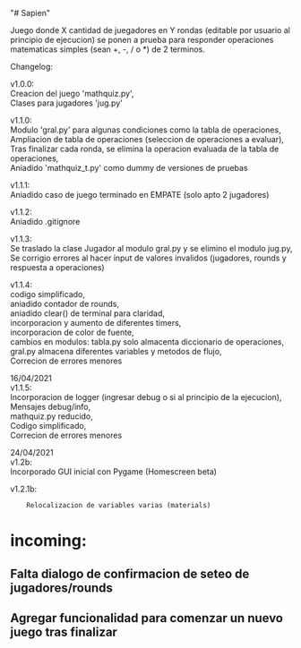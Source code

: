 "# Sapien" 

Juego donde X cantidad de juegadores en Y rondas (editable por usuario al principio de ejecucion) se ponen a prueba para responder operaciones matematicas simples (sean +, -, / o *) de 2 terminos. 


Changelog:

v1.0.0:  
        Creacion del juego 'mathquiz.py',  
        Clases para jugadores 'jug.py'  
          


v1.1.0:  
        Modulo 'gral.py' para algunas condiciones como la tabla de operaciones,  
        Ampliacion de tabla de operaciones (seleccion de operaciones a evaluar),  
        Tras finalizar cada ronda, se elimina la operacion evaluada de la tabla de operaciones,  
        Aniadido 'mathquiz_t.py' como dummy de versiones de pruebas  

  

v1.1.1:  
Aniadido caso de juego terminado en EMPATE (solo apto 2 jugadores)  

  
  
v1.1.2:  
Aniadido .gitignore  
  


v1.1.3:  
Se traslado la clase Jugador al modulo gral.py y se elimino el modulo jug.py,   
Se corrigio errores al hacer input de valores invalidos (jugadores, rounds y respuesta a operaciones)  
          


v1.1.4:  
        codigo simplificado,  
        aniadido contador de rounds,  
        aniadido clear() de terminal para claridad,  
        incorporacion y aumento de diferentes timers,  
        incorporacion de color de fuente,  
        cambios en modulos: tabla.py solo almacenta diccionario de operaciones, gral.py almacena diferentes variables y metodos de flujo,  
        Correcion de errores menores  
          



16/04/2021  
v1.1.5:   
        Incorporacion de logger (ingresar debug o si al principio de la ejecucion),  
        Mensajes debug/info,  
        mathquiz.py reducido,  
        Codigo simplificado,  
        Correcion de errores menores  
          
  

24/04/2021  
v1.2b:  
        Incorporado GUI inicial con Pygame  (Homescreen beta)  

v1.2.1b:  

        Relocalizacion de variables varias (materials)

# incoming: 
##               Falta dialogo de confirmacion de seteo de jugadores/rounds
##               Agregar funcionalidad para comenzar un nuevo juego tras finalizar